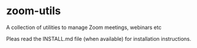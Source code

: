 # zoom-utils
A collection of utilities to manage Zoom meetings, webinars etc

Pleas read the INSTALL.md file (when available) for installation instructions.